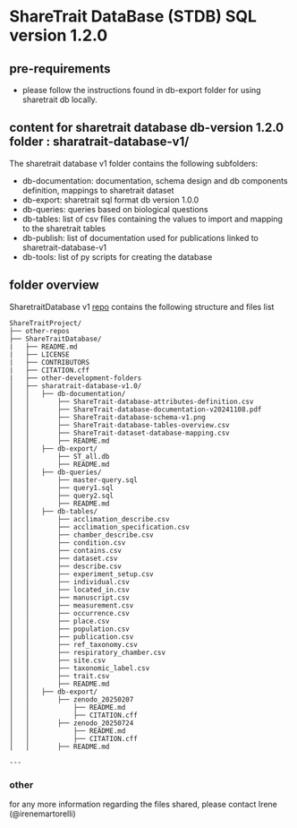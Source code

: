 # ShareTrait DataBase (STDB) SQL version 1.2.0

## pre-requirements

- please follow the instructions found in db-export folder for using sharetrait db locally.

## content for sharetrait database db-version 1.2.0 folder : sharatrait-database-v1/
<!---
Please make sure you update sharetrait database version 1.0 to database version 1.2.0 which will be the one to publish on zenodo
-->
The sharetrait database v1 folder contains the following subfolders:
- db-documentation: documentation, schema design and db components definition, mappings to sharetrait dataset
- db-export: sharetrait sql format db version 1.0.0
- db-queries: queries based on biological questions
- db-tables: list of csv files containing the values to import and mapping to the sharetrait tables
- db-publish: list of documentation used for publications linked to sharetrait-database-v1
- db-tools: list of py scripts for creating the database

## folder overview

SharetraitDatabase v1 [repo](https://github.com/ShareTraitProject/ShareTraitDatabase/tree/main/sharatrait-database-v1) contains the following structure and files list
```
ShareTraitProject/
├── other-repos
├── ShareTraitDatabase/
|   ├── README.md
|   ├── LICENSE
|   ├── CONTRIBUTORS
|   ├── CITATION.cff
|   ├── other-development-folders
│   ├── sharatrait-database-v1.0/
│   │   ├── db-documentation/
│   │       ├── ShareTrait-database-attributes-definition.csv
│   │       ├── ShareTrait-database-documentation-v20241108.pdf
│   │       ├── ShareTrait-database-schema-v1.png
│   │       ├── ShareTrait-database-tables-overview.csv
│   │       ├── ShareTrait-dataset-database-mapping.csv
│   │       ├── README.md
│   │   ├── db-export/
│   │       ├── ST_all.db
│   │       ├── README.md
│   │   ├── db-queries/
│   │       ├── master-query.sql
│   │       ├── query1.sql
│   │       ├── query2.sql
│   │       ├── README.md
│   │   ├── db-tables/
│   │       ├── acclimation_describe.csv
│   │       ├── acclimation_specification.csv
│   │       ├── chamber_describe.csv
│   │       ├── condition.csv
│   │       ├── contains.csv
│   │       ├── dataset.csv
│   │       ├── describe.csv
│   │       ├── experiment_setup.csv
│   │       ├── individual.csv
│   │       ├── located_in.csv
│   │       ├── manuscript.csv
│   │       ├── measurement.csv
│   │       ├── occurrence.csv
│   │       ├── place.csv
│   │       ├── population.csv
│   │       ├── publication.csv
│   │       ├── ref_taxonomy.csv
│   │       ├── respiratory_chamber.csv
│   │       ├── site.csv
│   │       ├── taxonomic_label.csv
│   │       ├── trait.csv
│   │       ├── README.md
│   │   ├── db-export/
│   │       ├── zenodo_20250207
│   │           ├── README.md
│   │           ├── CITATION.cff
│   │       ├── zenodo_20250724
│   │           ├── README.md
│   │           ├── CITATION.cff
│   │       ├── README.md

---
```
### other

for any more information regarding the files shared, please contact Irene (@irenemartorelli)
